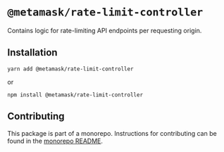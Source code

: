 # `@metamask/rate-limit-controller`

Contains logic for rate-limiting API endpoints per requesting origin.

## Installation

`yarn add @metamask/rate-limit-controller`

or

`npm install @metamask/rate-limit-controller`

## Contributing

This package is part of a monorepo. Instructions for contributing can be found in the [monorepo README](../../#readme).

